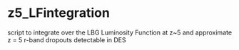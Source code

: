 # z5_LFintegration

script to integrate over the LBG Luminosity Function at z~5 and approximate z = 5 r-band dropouts detectable in DES

